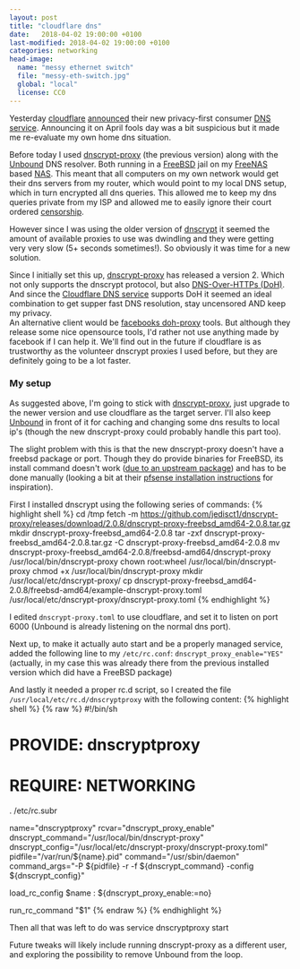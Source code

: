```yaml
---
layout: post
title: "cloudflare dns"
date:   2018-04-02 19:00:00 +0100
last-modified: 2018-04-02 19:00:00 +0100
categories: networking
head-image: 
  name: "messy ethernet switch"
  file: "messy-eth-switch.jpg"
  global: "local"
  license: CC0
---
```

Yesterday [cloudflare](https://www.cloudflare.com/) [announced](https://blog.cloudflare.com/announcing-1111/) their new privacy-first consumer [DNS service](https://1.1.1.1/). Announcing it on April fools day was a bit suspicious but it made me re-evaluate my own home dns situation. 

Before today I used [dnscrypt-proxy](https://github.com/jedisct1/dnscrypt-proxy) (the previous version) along with the [Unbound](https://www.unbound.net/) DNS resolver. Both running in a [FreeBSD](https://www.freebsd.org/) jail on my [FreeNAS](http://www.freenas.org/) based [NAS](https://en.wikipedia.org/wiki/Network-attached_storage). This meant that all computers on my own network would get their dns servers from my router, which would point to my local DNS setup, which in turn encrypted all dns queries.
This allowed me to keep my dns queries private from my ISP and allowed me to easily ignore their court ordered [censorship](https://en.wikipedia.org/wiki/Countries_blocking_access_to_The_Pirate_Bay).

However since I was using the older version of [dnscrypt](https://dnscrypt.info/) it seemed the amount of available proxies to use was dwindling and they were getting very very slow (5+ seconds sometimes!). So obviously it was time for a new solution. 

Since I initially set this up, [dnscrypt-proxy](https://github.com/jedisct1/dnscrypt-proxy) has released a version 2. Which not only supports the dnscrypt protocol, but also [DNS-Over-HTTPs (DoH)](https://en.wikipedia.org/wiki/DNS_over_HTTPS). And since the [Cloudflare DNS service](https://1.1.1.1/) supports DoH it seemed an ideal combination to get supper fast DNS resolution, stay uncensored AND keep my privacy.  
An alternative client would be [facebooks doh-proxy](https://facebookexperimental.github.io/doh-proxy/) tools. But although they release some nice opensource tools, I'd rather not use anything made by facebook if I can help it. 
We'll find out in the future if cloudflare is as trustworthy as the volunteer dnscrypt proxies I used before, but they are definitely going to be a lot faster.

### My setup

As suggested above, I'm going to stick with [dnscrypt-proxy](https://github.com/jedisct1/dnscrypt-proxy), just upgrade to the newer version and use cloudflare as the target server. I'll also keep [Unbound](https://www.unbound.net/) in front of it for caching and changing some dns results to local ip's (though the new dnscrypt-proxy could probably handle this part too).

The slight problem with this is that the new dnscrypt-proxy doesn't have a freebsd package or port. Though they do provide binaries for FreeBSD, its install command doesn't work ([due to an upstream package](https://github.com/kardianos/service/issues/98)) and has to be done manually (looking a bit at their [pfsense installation instructions](https://github.com/jedisct1/dnscrypt-proxy/wiki/Installation-pfsense) for inspiration). 

First I installed dnscrypt using the following series of commands: 
{% highlight shell %}
cd /tmp
fetch -m https://github.com/jedisct1/dnscrypt-proxy/releases/download/2.0.8/dnscrypt-proxy-freebsd_amd64-2.0.8.tar.gz
mkdir dnscrypt-proxy-freebsd_amd64-2.0.8
tar -zxf dnscrypt-proxy-freebsd_amd64-2.0.8.tar.gz -C dnscrypt-proxy-freebsd_amd64-2.0.8
mv dnscrypt-proxy-freebsd_amd64-2.0.8/freebsd-amd64/dnscrypt-proxy /usr/local/bin/dnscrypt-proxy
chown root:wheel /usr/local/bin/dnscrypt-proxy
chmod +x /usr/local/bin/dnscrypt-proxy
mkdir /usr/local/etc/dnscrypt-proxy/
cp dnscrypt-proxy-freebsd_amd64-2.0.8/freebsd-amd64/example-dnscrypt-proxy.toml /usr/local/etc/dnscrypt-proxy/dnscrypt-proxy.toml
{% endhighlight %}

I edited ```dnscrypt-proxy.toml``` to use cloudflare, and set it to listen on port 6000 (Unbound is already listening on the normal dns port).

Next up, to make it actually auto start and be a properly managed service, added the following line to my ```/etc/rc.conf```: ```dnscrypt_proxy_enable="YES"``` (actually, in my case this was already there from the previous installed version which did have a FreeBSD package)

And lastly it needed a proper rc.d script, so I created the file ```/usr/local/etc/rc.d/dnscryptproxy``` with the following content:
{% highlight shell %}
{% raw %}
#!/bin/sh
#
# PROVIDE: dnscryptproxy
# REQUIRE: NETWORKING

. /etc/rc.subr

name="dnscryptproxy"
rcvar="dnscrypt_proxy_enable"
dnscrypt_command="/usr/local/bin/dnscrypt-proxy"
dnscrypt_config="/usr/local/etc/dnscrypt-proxy/dnscrypt-proxy.toml"
pidfile="/var/run/${name}.pid"
command="/usr/sbin/daemon"
command_args="-P ${pidfile} -r -f ${dnscrypt_command} -config ${dnscrypt_config}"

load_rc_config $name
: ${dnscrypt_proxy_enable:=no}

run_rc_command "$1"
{% endraw %}
{% endhighlight %}

Then all that was left to do was service dnscryptproxy start

Future tweaks will likely include running dnscrypt-proxy as a different user, and exploring the possibility to remove Unbound from the loop. 
